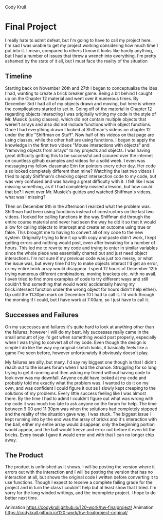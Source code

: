 Cody Krull


# Final Project
I really hate to admit defeat, but I'm going to have to call my project here. I'm sad I was unable to get my project working considering how much time I put into it. I mean, compared to others I know it looks like hardly anything, but I had a number of issues that threw a wrench into everything. I'm pretty ashamed by the state of it all, but I must face the reality of the situation

## Timeline
Starting back on November 26th and 27th I began to conceptualize the idea I had, wanting to create a brick breaker game. Being a bit behind I caught up on the Chapter 12 material and went over it numerous times. By December 3rd I had all of my objects drawn and moving, but here is where the complications started to set in. Going off of the material in Chapter 12 regarding objects interacting I was originally writing my code in the style of Mr. Musick (using classes), which did not contain multiple objects that weren't arrays and also did not include functions within object functions. Once I had everything drawn I looked at Shiffman's videos on chapter 12 under the title "Shiffman on Stuff". Now half of his videos on that page are using classes, while the other half are using functions. I began to apply the knowledge in the first two videos "Mouse interactions with objects" and "removing objects from arrays" to my projects and objects. I was having great difficulty getting this to be successful and scoured over the internet on countless github examples and videos for a solid week. I even was messaging my fellow classmate Erin for pointers every other day. Her code also looked completely different than mine? Watching the last two videos I tried to apply Shiffman's checking object intersection code to my code, but was very confused and was having a great difficulty with it. I felt like I was missing something, as if I had completely missed a lesson, but how could that be? I went over Mr. Musick's guides and watched Shiffman's videos, what was I missing?

Then on December 9th in the afternoon I realized what the problem was. Shiffman had been using functions instead of constructors on the last two videos. I looked for calling functions in the way Shiffman did through the entire course material and never had seen the way he did it so that it would allow for calling objects to intercept and create an outcome using true or false. This brought me to having to convert all of my code to the new system. Originally trying to line it up with copy and paste didn't work, I kept getting errors and nothing would post, even after tweaking for a number of hours. This led me to rewrite my code and trying to enter in similar variables since the whole piece was essentially charted out and just need object interactions.  I'm not sure if my previous code was just too messy, or what the issue was, but every time I'd try to make objects interact I'd get an error, or my entire brick array would disappear. I spent 12 hours of December 12th trying numerous different combinations, moving brackets etc. with no avail. I even tried to find more examples of code to try different ways and still couldn't find something that would work( accidentally having my brick.intersect function under the wrong object for hours didn't help either). Up until the 11:30pm mark on December 10 I had to call it. I'd work through the morning if I could, but I have work at 7:00am, so I just have to call it.

## Successes and Failures
On my successes and failures it's quite hard to look at anything other than the failures; however I will do my best. My successes really came in the small amount of joy I'd get when something would post properly, especially when I was trying to convert all of my code. Even though the design is simple I do like the way my original sketch looks, it basically feels like a game I've seen before, however unfortunately it obviously doesn't play.

My failures are silly, but many. I'd say my biggest one though is that I didn't reach out to the issues forum when I had the chance. Struggling for so long trying to get it running and then asking my friend without having code to look over was my downfall. Anyone could have looked at my code and probably told me exactly what the problem was. I wanted to do it on my own, and was confident I could figure it out as I slowly kept creeping to the solutions of my problems. Every little success feeling like I was almost there. By the time I had to admit I couldn't figure out what was wrong with my code it was much too late to ask anyone on the forum for help. The time between 9:00 and 11:30pm was when the solutions had completely stopped and the reality of the situation gave way; I was stuck. The biggest issue I kept running into by the end was the array of bricks and it's interaction with the ball, either my entire array would disappear, only the beginning  portion would appear, and the ball would freeze and error out before it even hit the bricks. Every tweak I gave it would error and with that I can no longer chip away.



## The Product
The product is unfinished as it shows. I will be posting the version where it errors out with the interaction and I will be posting the version that has no interaction at all, but shows the original code I written before converting it to use functions. Though I expect to receive a complete failing grade for the project and in turn the class I couldn't help but at least show that I tried. I'm sorry for the long winded writings, and the incomplete project. I hope to do better next time.

Animation https://codykrull.github.io/120-work/hw-finalproject/
Animation https://codykrull.github.io/120-work/hw-finalproject-original/
